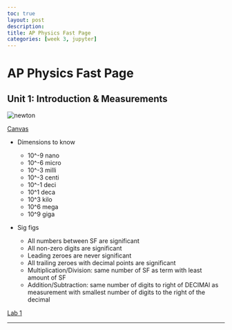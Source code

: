 ```yaml
---
toc: true
layout: post
description: 
title: AP Physics Fast Page
categories: [week 3, jupyter]
---
```


# AP Physics Fast Page

## Unit 1: Introduction & Measurements

![newton](https://www.biography.com/.image/c_fit%2Ccs_srgb%2Cfl_progressive%2Cq_auto:good%2Cw_620/MTU4NDAxMTc2MjA5OTkxNjE1/sir-isaac-newton-1642---1727-contemplates-the-force-of-gravity-as-the-famous-story-goes-on-seeing-an-apple-fall-in-his-orchard-circa-1665-photo-by-hulton-archivegetty-images.jpg)

[Canvas](https://poway.instructure.com/courses/127374)
- Dimensions to know
  - 10^-9 nano
  - 10^-6 micro
  - 10^-3 milli
  - 10^-3 centi
  - 10^-1 deci
  - 10^1 deca
  - 10^3 kilo
  - 10^6 mega
  - 10^9 giga

- Sig figs
  - All numbers between SF are significant
  - All non-zero digits are significant
  - Leading zeroes are never significant
  - All trailing zeroes with decimal points are significant
  - Multiplication/Division: same number of SF as term with least amount of SF
  - Addition/Subtraction: same number of digits to right of DECIMAl as measurement with smallest number of digits to the right of the decimal

[Lab 1](https://docs.google.com/document/d/10fgYuqu4km4N7AcGzsHvxEYmUOnd5RSR8ysIIrAgGzQ/edit?usp=sharing)


---
